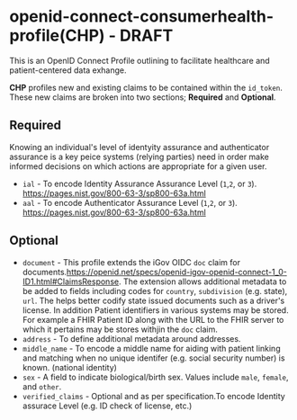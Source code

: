 # openid-connect-consumerhealth-profile(CHP) - DRAFT
This is an OpenID Connect Profile outlining to facilitate healthcare and patient-centered data exhange.

**CHP** profiles new and existing claims to be contained within the `id_token`.  These new claims are broken into two sections; **Required** and **Optional**.


Required
--------

Knowing an individual's level of identyity assurance and authenticator assurance is a key peice systems (relying parties) need in order make informed decisions on which actions are appropriate for a given user.

* `ial` - To encode Identity Assurance  Assurance Level (`1`,`2`, or `3`). https://pages.nist.gov/800-63-3/sp800-63a.html
* `aal` - To encode Authenticator Assurance Level (`1`,`2`, or `3`). https://pages.nist.gov/800-63-3/sp800-63a.html


Optional
--------

* `document` - This profile extends the iGov OIDC `doc` claim for documents.https://openid.net/specs/openid-igov-openid-connect-1_0-ID1.html#ClaimsResponse. The extension allows additional metadata to be added to fields including codes for `country`, `subdivision` (e.g. state), `url`. The helps better codify state issued documents such as a driver's license. In addition Patient identifiers in various systems may be stored. For example a FHIR Patient ID along with the URL to the FHIR server to which it pertains may be stores withjin the `doc` claim.
* `address` - To define additional metadata around addresses.
* `middle_name` - To encode a middle name for aiding with patient linking and matching when no unique identifer (e.g. social security number) is known. (national identity)
* `sex` - A field to indicate biological/birth sex.  Values include `male`, `female`, and `other`.
* `verified_claims` - Optional and as per specification.To encode Identity assurace Level (e.g. ID check of license, etc.)
